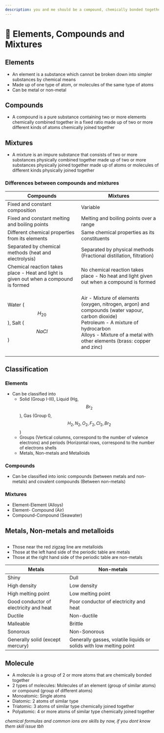 ```yaml
---
description: you and me should be a compound, chemically bonded together
---
```


# 🧪 Elements, Compounds and Mixtures

## Elements

* An element is a substance which cannot be broken down into simpler substances by chemical means
* Made up of one type of atom, or molecules of the same type of atoms
* Can be metal or non-metal

## Compounds

* A compound is a pure substance containing two or more elements chemically combined together in a fixed ratio made up of two or more different kinds of atoms chemically joined together

## Mixtures

* A mixture is an impure substance that consists of two or more substances physically combined together made up of two or more substances physically joined together made up of atoms or molecules of different kinds physically joined together

### Differences between compounds and mixtures

| Compounds                                                                             | Mixtures                                                                                                                                                                                                                    |
| ------------------------------------------------------------------------------------- | --------------------------------------------------------------------------------------------------------------------------------------------------------------------------------------------------------------------------- |
| Fixed and constant composition                                                        | Variable                                                                                                                                                                                                                    |
| Fixed and constant melting and boiling points                                         | Melting and boiling points over a range                                                                                                                                                                                     |
| Different chemical properties from its elements                                       | Same chemical properties as its constituents                                                                                                                                                                                |
| Separated by chemical methods (heat and electrolysis)                                 | Separated by physical methods (Fractional distillation, filtration)                                                                                                                                                         |
| Chemical reaction takes place - Heat and light is given out when a compound is formed | No chemical reaction takes place - No heat and light given out when a compound is formed                                                                                                                                    |
| Water ($$H_20$$​), Salt ($$NaCl$$)                                                    | <p>Air - Mixture of elements (oxygen, nitrogen, argon) and compounds (water vapour, carbon dioxide)<br>Petroleum - A mixture of hydrocarbon<br>Alloys - Mixture of a metal with other elements (brass: copper and zinc)</p> |

## Classification

### Elements

* Can be classified into
  * Solid (Group I-III), Liquid (Hg, $$Br_2$$​), Gas (Group 0, $$H_2, N_2, O_2, F_2, Cl_2, Br_2$$​)
  * Groups (Vertical columns, correspond to the number of valence electrons) and periods (Horizontal rows, correspond to the number of electrons shells
  * Metals, Non-metals and Metalloids

### Compounds&#x20;

* Can be classified into ionic compounds (between metals and non-metals) and covalent compounds (Between non-metals)

### Mixtures

* &#x20;Element-Element (Alloys)
* Element- Compound (Air)
* Compound-Compound (Seawater)

## Metals, Non-metals and metalloids

<figure><img src="../.gitbook/assets/image (5) (2).png" alt=""><figcaption></figcaption></figure>

* Those near the red zigzag line are metalloids
* Those at the left hand side of the periodic table are metals
* Those at the right hand side of the periodic table are non-metals

| Metals                                 | Non-metals                                                          |
| -------------------------------------- | ------------------------------------------------------------------- |
| Shiny                                  | Dull                                                                |
| High density                           | Low density                                                         |
| High melting point                     | Low melting point                                                   |
| Good conductor of electricity and heat | Poor conductor of electricity and heat                              |
| Ductile                                | Non-ductile                                                         |
| Malleable                              | Brittle                                                             |
| Sonorous                               | Non-Sonorous                                                        |
| Generally solid (except mercury)       | Generally gasses, volatile liquids or solids with low melting point |

## Molecule

* A molecule is a group of 2 or more atoms that are chemically bonded together
* 2 types of molecules: Molecules of an element (group of similar atoms) or compound (group of different atoms)
* Monoatomic: Single atoms
* Diatomic: 2 atoms of similar type
* Triatomic: 3 atoms of similar type chemically joined together
* Polyatomic: 4 or more atoms of similar type chemically joined together

_chemical formulas and common ions are skills by now, if you dont know them skill issue tbh_

